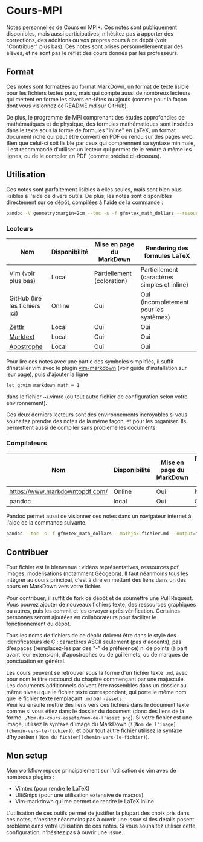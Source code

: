 # Cours-MPI
Notes personnelles de Cours en MPI*. Ces notes sont publiquement disponibles, mais aussi
participatives; n'hésitez pas à apporter des corrections, des additions ou vos
propres cours à ce dépôt (voir "Contribuer" plus bas). Ces notes sont prises personnellement par des élèves,
et ne sont pas le reflet des cours donnés par les professeurs.

## Format
Ces notes sont formatées au format MarkDown, un format de texte lisible pour les
fichiers textes purs, mais qui compte aussi de nombreux lecteurs qui mettent en
forme les divers en-têtes ou ajouts (comme pour la façon dont vous visionnez ce
README.md sur GitHub).

De plus, le programme de MPI comprenant des études approfondies de
mathématiques et de physique, des formules mathématiques sont insérées dans le
texte sous la forme de formules "inline" en LaTeX, un format document riche
qui peut être converti en PDF ou rendu sur des pages web. Bien que celui-ci soit
lisible par ceux qui comprennent sa syntaxe minimale, il est recommandé
d'utiliser un lecteur qui permet de le rendre à même les lignes, ou de le
compiler en PDF (comme précisé ci-dessous).

## Utilisation
Ces notes sont parfaitement lisibles à elles seules, mais sont bien plus
lisibles à l'aide de divers outils. De plus, les notes sont disponibles
directement sur ce dépôt, compilées à l'aide de la commande :
```bash
pandoc -V geometry:margin=2cm --toc -s -f gfm+tex_math_dollars --resource-path="./"`dirname fichier.md`--mathjax fichier.md --output=fichier.pdf
```

### Lecteurs
Nom | Disponibilité | Mise en page du MarkDown | Rendering des formules LaTeX
---|---|---|---
Vim (voir plus bas) | Local | Partiellement (coloration) | Partiellement (caractères simples et inline)
GitHub (lire les fichiers ici) | Online | Oui | Oui (incomplètement pour les systèmes)
[Zettlr](https://www.zettlr.com/) | Local | Oui | Oui
[Marktext](https://github.com/marktext/marktext) | Local | Oui | Oui
[Apostrophe](https://world.pages.gitlab.gnome.org/apostrophe/) | Local | Oui | Oui

Pour lire ces notes avec une partie des symboles simplifiés, il suffit
d'installer vim avec le plugin
[vim-markdown](https://github.com/preservim/vim-markdown) (voir guide
d'installation sur leur page), puis d'ajouter la ligne
```viml
let g:vim_markdown_math = 1
```
dans le fichier ~/.vimrc (ou tout autre fichier de configuration
selon votre environnement).

Ces deux derniers lecteurs sont des environnements incroyables si vous souhaitez prendre des notes de la même façon, et pour les organiser. Ils permettent aussi de compiler sans problème les documents.

### Compilateurs
Nom | Disponibilité | Mise en page du MarkDown | Rendering des formules LaTeX
---|---|---|---
https://www.markdowntopdf.com/ | Online | Oui | Non
pandoc | local | Oui | Oui

Pandoc permet aussi de visionner ces notes dans un navigateur internet à l'aide
de la commande suivante.
```bash
pandoc --toc -s -f gfm+tex_math_dollars --mathjax fichier.md --output=fichier.html
```

## Contribuer
Tout fichier est le bienvenue : vidéos représentatives, ressources pdf, images,
modélisations (notamment Géogebra). Il faut néanmoins tous les intégrer au cours
principal, c'est à dire en mettant des liens dans un des cours en MarkDown vers
votre fichier.

Pour contribuer, il suffit de fork ce dépôt et de soumettre une Pull Request.
Vous pouvez ajouter de nouveaux fichiers texte, des ressources graphiques ou
autres, puis les commit et les envoyer après vérification. Certaines personnes
seront ajoutées en collaborateurs pour faciliter le fonctionnement du dépôt.

Tous les noms de fichiers de ce dépôt doivent être dans le style des
identificateurs de C : caractères ASCII seulement (pas d'accents), pas d'espaces
(remplacez-les par des "-" de préférence) ni de points (à part avant leur
extension), d'apostrophes ou de
guillemets, ou de marques de ponctuation en général.

Les cours peuvent se retrouver sous la forme d'un fichier texte `.md`, avec pour
nom le titre raccourci du chapitre commençant par une majuscule.\
Les documents additionnels doivent être rassemblés dans un dossier au même
niveau que le fichier texte correspondant, qui porte le même nom que le fichier
texte remplaçant `.md` par `-assets`.\
Veuillez ensuite mettre des liens vers ces fichiers dans le document texte comme
si vous étiez dans le dossier du document (donc des liens de la forme
`./Nom-du-cours-assets/nom-de-l'asset.png`). Si votre fichier est une image,
utilisez la syntaxe d'image du MarkDown (`![Nom de l'image](chemin-vers-le-fichier)`),
et pour tout autre fichier utilisez la syntaxe d'hyperlien
(`[Nom du fichier](chemin-vers-le-fichier)`).

## Mon setup
Mon workflow repose principalement sur l'utilisation de vim avec de nombreux
plugins :
- Vimtex (pour rendre le LaTeX)
- UltiSnips (pour une utilisation extensive de macros)
- Vim-markdown qui me permet de rendre le LaTeX inline

L'utilisation de ces outils permet de justifier la plupart des choix pris dans
ces notes, n'hésitez néanmoins pas à ouvrir une issue si des détails posent
problème dans votre utilisation de ces notes.
Si vous souhaitez utiliser cette configuration, n'hésitez pas à ouvrir une
issue.
